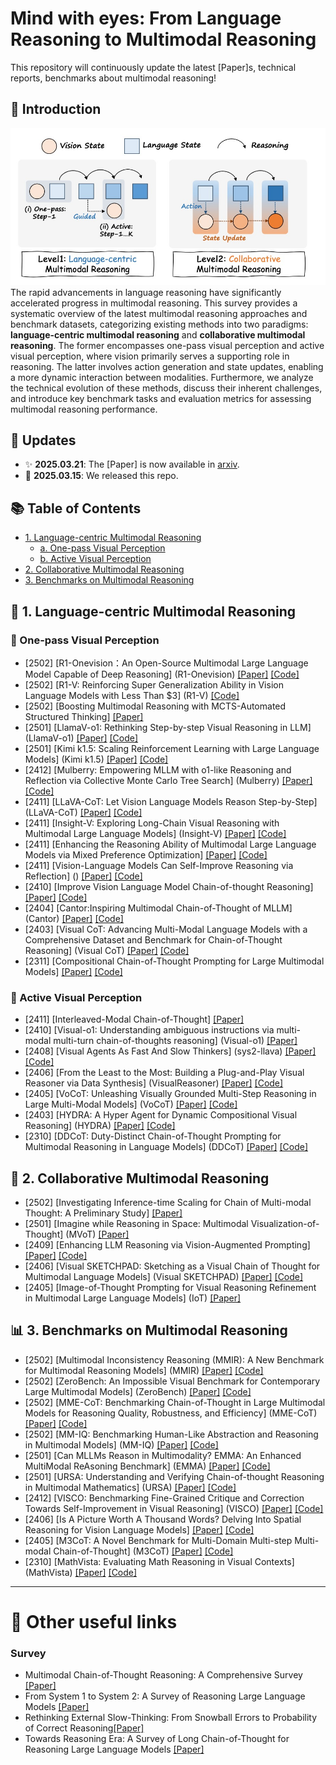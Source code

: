 # Mind with eyes: From Language Reasoning to Multimodal Reasoning

This repository will continuously update the latest [Paper]s, technical reports, benchmarks about multimodal reasoning!

## 🎇 Introduction
![](assets/Overview.jpg)
The rapid advancements in language reasoning have significantly accelerated progress in multimodal reasoning. This survey provides a systematic overview of the latest multimodal reasoning approaches and benchmark datasets, categorizing existing methods into two paradigms: **language-centric multimodal reasoning** and **collaborative multimodal reasoning**. The former encompasses one-pass visual perception and active visual perception, where vision primarily serves a supporting role in reasoning. The latter involves action generation and state updates, enabling a more dynamic interaction between modalities. Furthermore, we analyze the technical evolution of these methods, discuss their inherent challenges, and introduce key benchmark tasks and evaluation metrics for assessing multimodal reasoning performance.

## 📢 Updates

- ✨ **2025.03.21**: The [Paper] is now available in [arxiv]().
- 🚀 **2025.03.15**: We released this repo.

## 📚 Table of Contents
- [1. Language-centric Multimodal Reasoning](#1-language-centric-multimodal-reasoning)
  - [a. One-pass Visual Perception](#a-one-pass-visual-perception)
  - [b. Active Visual Perception](#b-active-visual-perception)
- [2. Collaborative Multimodal Reasoning](#2-collaborative-multimodal-reasoning)
- [3. Benchmarks on Multimodal Reasoning](#3-benchmarks-on-multimodal-reasoning)


## 📖  1. Language-centric Multimodal Reasoning

### 📝  One-pass Visual Perception
* [2502] [R1-Onevision：An Open-Source Multimodal Large Language Model Capable of Deep Reasoning] (R1-Onevision) [[Paper]](https://yangyi-vai.notion.site/r1-onevision) [[Code]](https://github.com/Fancy-MLLM/R1-Onevision)
* [2502] [R1-V: Reinforcing Super Generalization Ability in Vision Language Models with Less Than $3] (R1-V) [[Code]](https://github.com/Deep-Agent/R1-V)
* [2502] [Boosting Multimodal Reasoning with MCTS-Automated Structured Thinking] [[Paper]](https://arxiv.org/abs/2502.02339)
* [2501] [LlamaV-o1: Rethinking Step-by-step Visual Reasoning in LLM] (LlamaV-o1) [[Paper]](https://arxiv.org/abs/2501.06186) [[Code]](https://github.com/mbzuai-oryx/LlamaV-o1)
* [2501] [Kimi k1.5: Scaling Reinforcement Learning with Large Language Models] (Kimi k1.5) [[Paper]](https://arxiv.org/abs/2501.12599) [[Code]](https://github.com/moonshotai/kimi-k1.5)
* [2412] [Mulberry: Empowering MLLM with o1-like Reasoning and Reflection via Collective Monte Carlo Tree Search] (Mulberry) [[Paper]](https://arxiv.org/abs/2412.18319) [[Code]](https://github.com/HJYao00/Mulberry)
* [2411] [LLaVA-CoT: Let Vision Language Models Reason Step-by-Step] (LLaVA-CoT) [[Paper]](https://arxiv.org/abs/2411.10440) [[Code]](https://github.com/PKU-YuanGroup/LLaVA-CoT)
* [2411] [Insight-V: Exploring Long-Chain Visual Reasoning with Multimodal Large Language Models] (Insight-V) [[Paper]](https://arxiv.org/abs/2411.14432) [[Code]](https://github.com/dongyh20/Insight-V)
* [2411] [Enhancing the Reasoning Ability of Multimodal Large Language Models via Mixed Preference Optimization] [[Paper]](https://arxiv.org/abs/2411.10442) [[Code]](https://github.com/OpenGVLab/InternVL/tree/main/internvl_chat/shell/internvl2.0_mpo)
* [2411] [Vision-Language Models Can Self-Improve Reasoning via Reflection] () [[Paper]](https://arxiv.org/abs/2411.00855) [[Code]](https://github.com/njucckevin/MM-Self-Improve)
* [2410] [Improve Vision Language Model Chain-of-thought Reasoning] [[Paper]](https://arxiv.org/abs/2410.16198) [[Code]](https://github.com/riflezhang/llava-reasoner-dpo)
* [2404] [Cantor:Inspiring Multimodal Chain-of-Thought of MLLM] (Cantor) [[Paper]](https://arxiv.org/abs/2404.16033) [[Code]](https://github.com/ggg0919/cantor)
* [2403] [Visual CoT: Advancing Multi-Modal Language Models  with a Comprehensive Dataset and Benchmark for Chain-of-Thought Reasoning] (Visual CoT) [[Paper]](https://arxiv.org/abs/2403.16999) [[Code]](https://github.com/deepcs233/Visual-CoT)
* [2311] [Compositional Chain-of-Thought Prompting for Large Multimodal Models] [[Paper]](https://arxiv.org/abs/2311.17076) [[Code]](https://github.com/chancharikmitra/ccot)

### 📝  Active Visual Perception
* [2411] [Interleaved-Modal Chain-of-Thought] [[Paper]](https://arxiv.org/abs/2411.19488)
* [2410] [Visual-o1: Understanding ambiguous instructions via multi-modal multi-turn chain-of-thoughts reasoning] (Visual-o1) [[Paper]](https://arxiv.org/abs/2410.03321)
* [2408] [Visual Agents As Fast And Slow Thinkers] (sys2-llava) [[Paper]](https://arxiv.org/abs/2408.08862) [[Code]](https://github.com/guangyans/sys2-llava)
* [2406] [From the Least to the Most: Building a Plug-and-Play Visual Reasoner via  Data Synthesis] (VisualReasoner) [[Paper]](https://arxiv.org/abs/2406.19934) [[Code]](https://github.com/steven-ccq/VisualReasoner)
* [2405] [VoCoT: Unleashing Visually Grounded Multi-Step Reasoning in Large Multi-Modal Models] (VoCoT) [[Paper]](https://arxiv.org/abs/2405.16919) [[Code]](https://github.com/RupertLuo/VoCoT)
* [2403] [HYDRA: A Hyper Agent for Dynamic Compositional Visual Reasoning] (HYDRA) [[Paper]](https://www.ecva.net/[Paper]s/eccv_2024/[Paper]s_ECCV/[Paper]s/03012.pdf) [[Code]](https://github.com/ControlNet/HYDRA)
* [2310] [DDCoT: Duty-Distinct Chain-of-Thought Prompting for Multimodal Reasoning in Language Models] (DDCoT) [[Paper]](https://arxiv.org/abs/2310.16436) [[Code]](https://github.com/SooLab/DDCOT)

## 🚀  2. Collaborative Multimodal Reasoning
* [2502] [Investigating Inference-time Scaling for Chain of Multi-modal Thought: A Preliminary Study] [[Paper]](https://arxiv.org/abs/2502.11514)
* [2501] [Imagine while Reasoning in Space: Multimodal Visualization-of-Thought] (MVoT) [[Paper]](https://arxiv.org/abs/2501.07542)
* [2409] [Enhancing LLM Reasoning via Vision-Augmented Prompting] [[Paper]](https://arxiv.org/html/2409.13980v1) [[Code]](https://cvr-llm.github.io/)
* [2406] [Visual SKETCHPAD: Sketching as a Visual Chain of Thought for Multimodal Language Models] (Visual SKETCHPAD) [[Paper]](https://arxiv.org/abs/2406.09403) [[Code]](https://github.com/Yushi-Hu/VisualSketchpad)
* [2405] [Image-of-Thought Prompting for Visual Reasoning Refinement in Multimodal Large Language Models] (IoT) [[Paper]](https://arxiv.org/abs/2405.13872)

## 📊  3. Benchmarks on Multimodal Reasoning
* [2502] [Multimodal Inconsistency Reasoning (MMIR): A New Benchmark for Multimodal Reasoning Models] (MMIR) [[Paper]](https://arxiv.org/abs/2502.16033) [[Code]](https://github.com/eric-ai-lab/MMIR)
* [2502] [ZeroBench: An Impossible Visual Benchmark for Contemporary Large Multimodal Models] (ZeroBench) [[Paper]](https://arxiv.org/abs/2502.09696) [[Code]](https://github.com/jonathan-roberts1/zerobench)
* [2502] [MME-CoT: Benchmarking Chain-of-Thought in Large Multimodal Models for Reasoning Quality, Robustness, and Efficiency] (MME-CoT) [[Paper]](https://arxiv.org/abs/2502.09621) [[Code]](https://github.com/CaraJ7/MME-CoT)
* [2502] [MM-IQ: Benchmarking Human-Like Abstraction and Reasoning in Multimodal Models] (MM-IQ) [[Paper]](https://arxiv.org/abs/2502.00698) [[Code]](https://github.com/AceCHQ/MMIQ)
* [2501] [Can MLLMs Reason in Multimodality? EMMA: An Enhanced MultiModal ReAsoning Benchmark] (EMMA) [[Paper]](https://arxiv.org/abs/2501.05444) [[Code]](https://github.com/hychaochao/EMMA)
* [2501] [URSA: Understanding and Verifying Chain-of-thought Reasoning in Multimodal Mathematics] (URSA) [[Paper]](https://arxiv.org/abs/2501.04686) [[Code]](https://github.com/URSA-MATH/URSA-MATH)
* [2412] [VISCO: Benchmarking Fine-Grained Critique and Correction Towards Self-Improvement in Visual Reasoning] (VISCO) [[Paper]](https://arxiv.org/abs/2412.02172) [[Code]](https://github.com/PlusLabNLP/VISCO)
* [2406] [Is A Picture Worth A Thousand Words? Delving Into Spatial Reasoning for Vision Language Models] [[Paper]](https://arxiv.org/abs/2406.14852) [[Code]](https://github.com/jiayuww/SpatialEval)
* [2405] [M3CoT: A Novel Benchmark for Multi-Domain Multi-step Multi-modal Chain-of-Thought] (M3CoT) [[Paper]](https://arxiv.org/abs/2405.16473) [[Code]](https://github.com/LightChen233/M3CoT)
* [2310] [MathVista: Evaluating Math Reasoning in Visual Contexts] (MathVista) [[Paper]](https://arxiv.org/abs/2310.02255) [[Code]](https://github.com/lupantech/MathVista)

---
# 🔗 Other useful links
### Survey
- Multimodal Chain-of-Thought Reasoning: A Comprehensive Survey [[Paper]](https://arxiv.org/pdf/2503.12605)
- From System 1 to System 2: A Survey of Reasoning Large Language Models [[Paper]](https://arxiv.org/abs/2502.17419)
- Rethinking External Slow-Thinking: From Snowball Errors to Probability of Correct Reasoning[[Paper]](https://arxiv.org/abs/2501.15602)
- Towards Reasoning Era: A Survey of Long Chain-of-Thought for Reasoning Large Language Models [[Paper]](https://arxiv.org/abs/2503.09567)